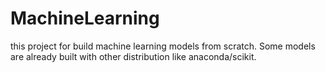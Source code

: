 # MachineLearning
this project for build machine learning models from scratch. Some models are already built with other distribution like anaconda/scikit. 

